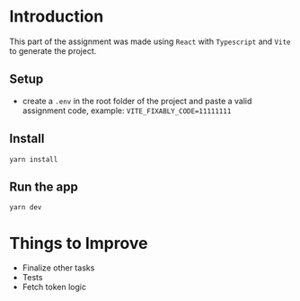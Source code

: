 # Introduction

This part of the assignment was made using `React` with `Typescript` and `Vite` to generate the project.

## Setup

- create a `.env` in the root folder of the project and paste a valid assignment code, example: `VITE_FIXABLY_CODE=11111111`

## Install

    yarn install

## Run the app

    yarn dev

# Things to Improve

- Finalize other tasks
- Tests
- Fetch token logic
